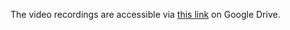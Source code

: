 The video recordings are accessible via [this link](https://drive.google.com/drive/folders/1pSnUN7dkCu6xjsNnQaDvL0tk8XquGloF?usp=sharing) on Google Drive.
